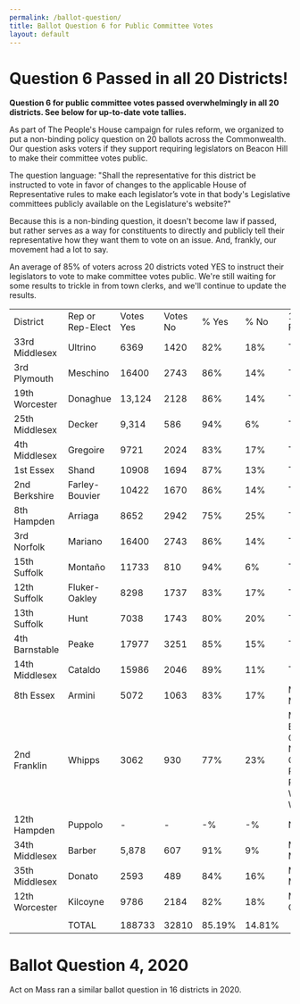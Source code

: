 ```yaml
---
permalink: /ballot-question/
title: Ballot Question 6 for Public Committee Votes
layout: default
---
```

# Question 6 Passed in all 20 Districts!

**Question 6 for public committee votes passed overwhelmingly in all 20 districts. See below for up-to-date vote tallies.**

As part of The People's House campaign for rules reform, we organized to put a non-binding policy question on 20 ballots across the Commonwealth. Our question asks voters if they support requiring legislators on Beacon Hill to make their committee votes public. 

T﻿he question language: "Shall the representative for this district be instructed to vote in favor of changes to the applicable House of Representative rules to make each legislator’s vote in that body's Legislative committees publicly available on the Legislature's website?"

Because this is a non-binding question, it doesn't become law if passed, but rather serves as a way for constituents to directly and publicly tell their representative how they want them to vote on an issue. And, frankly, our movement had a lot to say.

An average of 85% of voters across 20 districts voted YES to instruct their legislators to vote to make committee votes public. We're still waiting for some results to trickle in from town clerks, and we'll continue to update the results.



|                |                  |           |          |        |        |                                                                                            |
| -------------- | ---------------- | --------- | -------- | ------ | ------ | ------------------------------------------------------------------------------------------ |
| District       | Rep or Rep-Elect | Votes Yes | Votes No | % Yes  | % No   | 100% Reporting?                                                                            |
| 33rd Middlesex | Ultrino          | 6369      | 1420     | 82%    | 18%    | TRUE                                                                                       |
| 3rd Plymouth   | Meschino         | 16400     | 2743     | 86%    | 14%    | TRUE                                                                                       |
| 19th Worcester | Donaghue         | 13,124    | 2128     | 86%    | 14%    | TRUE                                                                                       |
| 25th Middlesex | Decker           | 9,314     | 586      | 94%    | 6%     | TRUE                                                                                       |
| 4th Middlesex  | Gregoire         | 9721      | 2024     | 83%    | 17%    | TRUE                                                                                       |
| 1st Essex      | Shand            | 10908     | 1694     | 87%    | 13%    | TRUE                                                                                       |
| 2nd Berkshire  | Farley-Bouvier   | 10422     | 1670     | 86%    | 14%    | TRUE                                                                                       |
| 8th Hampden    | Arriaga          | 8652      | 2942     | 75%    | 25%    | TRUE                                                                                       |
| 3rd Norfolk    | Mariano          | 16400     | 2743     | 86%    | 14%    | TRUE                                                                                       |
| 15th Suffolk   | Montaño          | 11733     | 810      | 94%    | 6%     | TRUE                                                                                       |
| 12th Suffolk   | Fluker-Oakley    | 8298      | 1737     | 83%    | 17%    | TRUE                                                                                       |
| 13th Suffolk   | Hunt             | 7038      | 1743     | 80%    | 20%    | TRUE                                                                                       |
| 4th Barnstable | Peake            | 17977     | 3251     | 85%    | 15%    | TRUE                                                                                       |
| 14th Middlesex | Cataldo          | 15986     | 2046     | 89%    | 11%    | TRUE                                                                                       |
| 8th Essex      | Armini           | 5072      | 1063     | 83%    | 17%    | Missing Marblehead                                                                         |
| 2nd Franklin   | Whipps           | 3062      | 930      | 77%    | 23%    | Missing Erving, Greenfield, Northfield, Orange, Philipston, Royalston, Warwick, Winchendon |
| 12th Hampden   | Puppolo          | \-        | \-       | \-%    | \-%    | No data yet                                                                                |
| 34th Middlesex | Barber           | 5,878     | 607      | 91%    | 9%     | Missing Medford                                                                            |
| 35th Middlesex | Donato           | 2593      | 489      | 84%    | 16%    | Missing Medford                                                                            |
| 12th Worcester | Kilcoyne         | 9786      | 2184     | 82%    | 18%    | Missing Clinton                                                                            |
|                |                  |           |          |        |        |                                                                                            |
|                | TOTAL            | 188733    | 32810    | 85.19% | 14.81% |                                                                                            |





# Ballot Question 4, 2020

Act on Mass ran a similar ballot question in 16 districts in 2020.